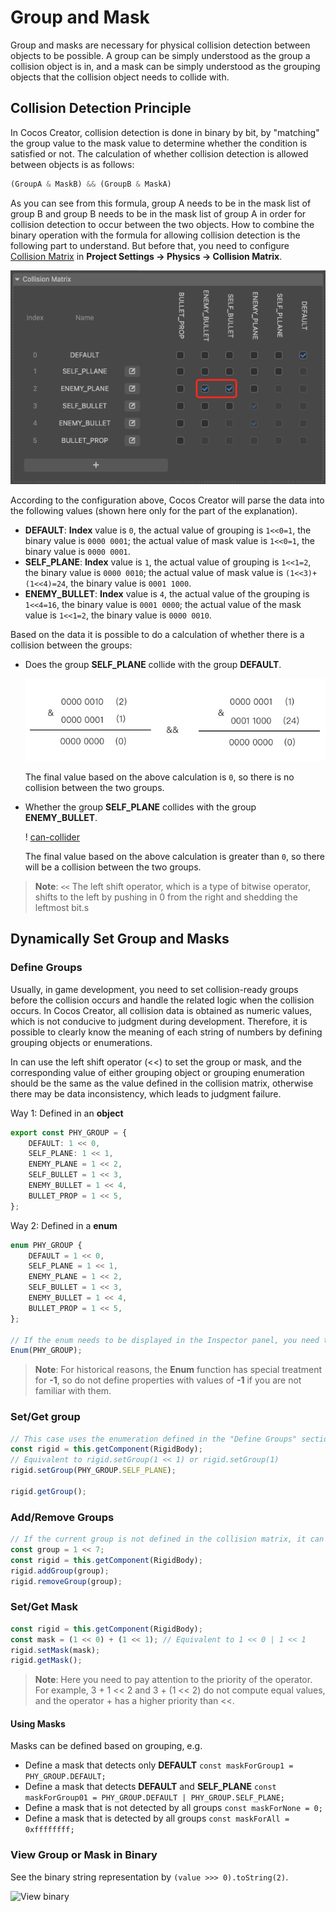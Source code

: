 # Group and Mask

Group and masks are necessary for physical collision detection between objects to be possible. A group can be simply understood as the group a collision object is in, and a mask can be simply understood as the grouping objects that the collision object needs to collide with.

## Collision Detection Principle

In Cocos Creator, collision detection is done in binary by bit, by "matching" the group value to the mask value to determine whether the condition is satisfied or not. The calculation of whether collision detection is allowed between objects is as follows:

```ts
(GroupA & MaskB) && (GroupB & MaskA)
```

As you can see from this formula, group A needs to be in the mask list of group B and group B needs to be in the mask list of group A in order for collision detection to occur between the two objects. How to combine the binary operation with the formula for allowing collision detection is the following part to understand. But before that, you need to configure [Collision Matrix](physics-configs.md#collision-matrix) in **Project Settings -> Physics -> Collision Matrix**.

![set-collider-config](img/set-collider-config.png)

According to the configuration above, Cocos Creator will parse the data into the following values (shown here only for the part of the explanation).

- **DEFAULT**: **Index** value is `0`, the actual value of grouping is `1<<0=1`, the binary value is `0000 0001`; the actual value of mask value is `1<<0=1`, the binary value is `0000 0001`.
- **SELF_PLANE**: **Index** value is `1`, the actual value of grouping is `1<<1=2`, the binary value is `0000 0010`; the actual value of mask value is `(1<<3)+(1<<4)=24`, the binary value is `0001 1000`.
- **ENEMY_BULLET**: **Index** value is `4`, the actual value of the grouping is `1<<4=16`, the binary value is `0001 0000`; the actual value of the mask value is `1<<1=2`, the binary value is `0000 0010`.

Based on the data it is possible to do a calculation of whether there is a collision between the groups:

- Does the group **SELF_PLANE** collide with the group **DEFAULT**.

  ![cant-collider](img/cant-collider.png)

  The final value based on the above calculation is `0`, so there is no collision between the two groups.

- Whether the group **SELF_PLANE** collides with the group **ENEMY_BULLET**.

  ! [can-collider](img/can-collider.png)

  The final value based on the above calculation is greater than `0`, so there will be a collision between the two groups.

> **Note**: `<<` The left shift operator, which is a type of bitwise operator, shifts to the left by pushing in 0 from the right and shedding the leftmost bit.s

## Dynamically Set Group and Masks

### Define Groups

Usually, in game development, you need to set collision-ready groups before the collision occurs and handle the related logic when the collision occurs. In Cocos Creator, all collision data is obtained as numeric values, which is not conducive to judgment during development. Therefore, it is possible to clearly know the meaning of each string of numbers by defining grouping objects or enumerations.

In can use the left shift operator (<<) to set the group or mask, and the corresponding value of either grouping object or grouping enumeration should be the same as the value defined in the collision matrix, otherwise there may be data inconsistency, which leads to judgment failure.

Way 1: Defined in an **object**

```ts
export const PHY_GROUP = {
    DEFAULT: 1 << 0,
    SELF_PLANE: 1 << 1,
    ENEMY_PLANE = 1 << 2,
    SELF_BULLET = 1 << 3,
    ENEMY_BULLET = 1 << 4,
    BULLET_PROP = 1 << 5,
};
```

Way 2: Defined in a **enum**

```ts
enum PHY_GROUP {
    DEFAULT = 1 << 0,
    SELF_PLANE = 1 << 1,
    ENEMY_PLANE = 1 << 2,
    SELF_BULLET = 1 << 3,
    ENEMY_BULLET = 1 << 4,
    BULLET_PROP = 1 << 5,
};

// If the enum needs to be displayed in the Inspector panel, you need to import the Enum function from the cc module and register the defined enum into the editor
Enum(PHY_GROUP);
```

> **Note**: For historical reasons, the **Enum** function has special treatment for **-1**, so do not define properties with values of **-1** if you are not familiar with them.

### Set/Get group

```ts
// This case uses the enumeration defined in the "Define Groups" section above
const rigid = this.getComponent(RigidBody);
// Equivalent to rigid.setGroup(1 << 1) or rigid.setGroup(1)
rigid.setGroup(PHY_GROUP.SELF_PLANE);

rigid.getGroup();
```

### Add/Remove Groups

```ts
// If the current group is not defined in the collision matrix, it can also be added dynamically
const group = 1 << 7;
const rigid = this.getComponent(RigidBody);
rigid.addGroup(group);
rigid.removeGroup(group);
```

### Set/Get Mask

```ts
const rigid = this.getComponent(RigidBody);
const mask = (1 << 0) + (1 << 1); // Equivalent to 1 << 0 | 1 << 1
rigid.setMask(mask);
rigid.getMask();
```

> **Note**: Here you need to pay attention to the priority of the operator. For example, 3 + 1 << 2 and 3 + (1 << 2) do not compute equal values, and the operator + has a higher priority than <<.

#### Using Masks

Masks can be defined based on grouping, e.g.

- Define a mask that detects only **DEFAULT** `const maskForGroup1 = PHY_GROUP.DEFAULT;`
- Define a mask that detects **DEFAULT** and **SELF_PLANE** `const maskForGroup01 = PHY_GROUP.DEFAULT | PHY_GROUP.SELF_PLANE;`
- Define a mask that is not detected by all groups `const maskForNone = 0;`
- Define a mask that is detected by all groups `const maskForAll = 0xffffffff;`

### View Group or Mask in Binary

See the binary string representation by `(value >>> 0).toString(2)`.

![View binary](img/mask-all.jpg)
